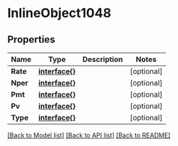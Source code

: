 # InlineObject1048

## Properties

Name | Type | Description | Notes
------------ | ------------- | ------------- | -------------
**Rate** | [**interface{}**](.md) |  | [optional] 
**Nper** | [**interface{}**](.md) |  | [optional] 
**Pmt** | [**interface{}**](.md) |  | [optional] 
**Pv** | [**interface{}**](.md) |  | [optional] 
**Type** | [**interface{}**](.md) |  | [optional] 

[[Back to Model list]](../README.md#documentation-for-models) [[Back to API list]](../README.md#documentation-for-api-endpoints) [[Back to README]](../README.md)


